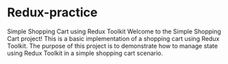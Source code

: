# Redux-practice
Simple Shopping Cart using Redux Toolkit
Welcome to the Simple Shopping Cart project! 
This is a basic implementation of a shopping cart using Redux Toolkit.
The purpose of this project is to demonstrate how to manage state using Redux Toolkit 
in a simple shopping cart scenario.
